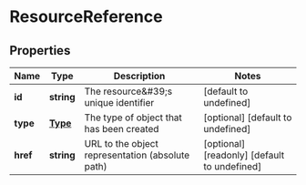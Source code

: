 # ResourceReference

## Properties
| Name | Type | Description | Notes |
| ------------ | ------------- | ------------- | ------------- |
| **id** | **string** | The resource\&#39;s unique identifier | [default to undefined] |
| **type** | [**Type**](Type.md) | The type of object that has been created | [optional] [default to undefined] |
| **href** | **string** | URL to the object representation (absolute path) | [optional] [readonly] [default to undefined] |


